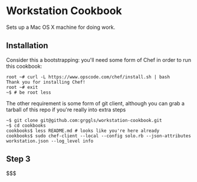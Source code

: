 # Workstation Cookbook

Sets up a Mac OS X machine for doing work.

## Installation

Consider this a bootstrapping: you'll need some form of Chef in order to run this cookbook:

```
root ~# curl -L https://www.opscode.com/chef/install.sh | bash
Thank you for installing Chef!
root ~# exit
~$ # be root less
```

The other requirement is some form of git client, although you can grab a tarball of this repo if you're really into extra steps

```
~$ git clone git@github.com:grggls/workstation-cookbook.git
~$ cd cookbooks
cookbooks$ less README.md # looks like you're here already
cookbooks$ sudo chef-client --local --config solo.rb --json-attributes workstation.json --log_level info
```

## Step 3

$$$
